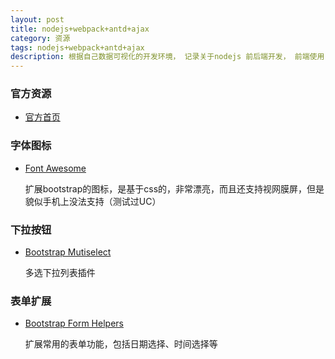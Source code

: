 ```yaml
---
layout: post
title: nodejs+webpack+antd+ajax
category: 资源
tags: nodejs+webpack+antd+ajax
description: 根据自己数据可视化的开发环境， 记录关于nodejs 前后端开发， 前端使用reactjs， 后端使用nodejs - koa， 数据交互使用ajax.
---
```


### 官方资源

- [官方首页](http://twitter.github.io/bootstrap/)
  
### 字体图标

- [Font Awesome](http://fortawesome.github.io/Font-Awesome/)

  扩展bootstrap的图标，是基于css的，非常漂亮，而且还支持视网膜屏，但是貌似手机上没法支持（测试过UC）

### 下拉按钮

- [Bootstrap Mutiselect](http://davidstutz.github.io/bootstrap-multiselect/)

  多选下拉列表插件

### 表单扩展

- [Bootstrap Form Helpers](http://vincentlamanna.com/BootstrapFormHelpers/index.html)

  扩展常用的表单功能，包括日期选择、时间选择等


